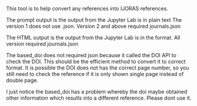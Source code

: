 This tool is to help convert any references into IJORAS references. 

The prompt output is the output from the Jupyter Lab is in plain text
The version 1 does not use .json. 
Version 2 and above required journals.json

The HTML output is the output from the Jupyter Lab is in the format.
All version required journals.json

The based_doi does not required json because it called the DOI API to check the DOI. 
This should be the efficient method to convert it to correct format.
It is possible the DOI does not has the correct page number, so you still need to check the reference if it is only shown single page instead of double page.


I just notice the based_doi has a problem whereby the doi maybe obtained other information which resutls into a different reference. Please dont use it.


